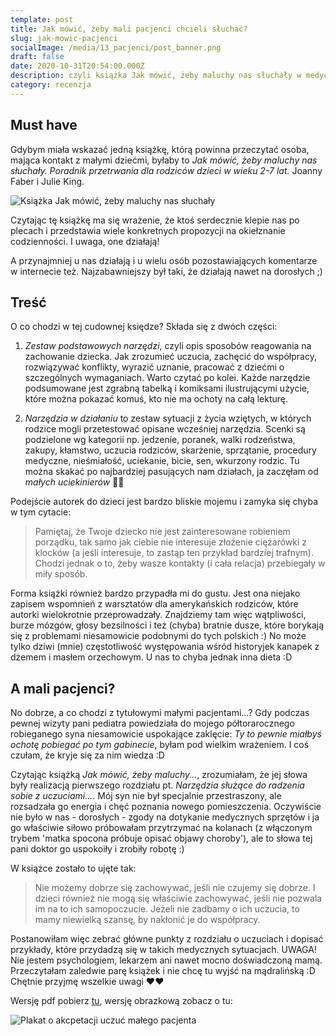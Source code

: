 ```yaml
---
template: post
title: Jak mówić, żeby mali pacjenci chcieli słuchać?
slug: jak-mowic-pacjenci
socialImage: /media/13_pacjenci/post_banner.png
draft: false
date: 2020-10-31T20:54:00.000Z
description: czyli książka Jak mówić, żeby maluchy nas słuchały w medycznym świetle
category: recenzja
---
```


## Must have

Gdybym miała wskazać jedną książkę, którą powinna przeczytać osoba, mająca kontakt z małymi dziećmi, byłaby to *Jak mówić, żeby maluchy nas słuchały. Poradnik przetrwania dla rodziców dzieci w wieku 2-7 lat.* Joanny Faber i Julie King.

![Książka Jak mówić, żeby maluchy nas słuchały](/media/13_pacjenci/ksiazka.jpg "Okładka książki")

Czytając tę książkę ma się wrażenie, że ktoś serdecznie klepie nas po plecach i przedstawia wiele konkretnych propozycji na okiełznanie codzienności. I uwaga, one działają!

A przynajmniej u nas działają i u wielu osób pozostawiających komentarze w internecie też. Najzabawniejszy był taki, że działają nawet na dorosłych ;)

## Treść 
O co chodzi w tej cudownej księdze? Składa się z dwóch części:

1. *Zestaw podstawowych narzędzi*, czyli opis sposobów reagowania na zachowanie dziecka. Jak zrozumieć uczucia, zachęcić do współpracy, rozwiązywać konflikty, wyrazić uznanie, pracować z dziećmi o szczególnych wymaganiach. Warto czytać po kolei. Każde narzędzie podsumowane jest zgrabną tabelką i komiksami ilustrującymi użycie, które można pokazać komuś, kto nie ma ochoty na całą lekturę.

2. *Narzędzia w działaniu* to zestaw sytuacji z życia wziętych, w których rodzice mogli przetestować opisane wcześniej narzędzia. Scenki są podzielone wg kategorii np. jedzenie, poranek, walki rodzeństwa, zakupy, kłamstwo, uczucia rodziców, skarżenie, sprzątanie, procedury medyczne, nieśmiałość, uciekanie, bicie, sen, wkurzony rodzic. Tu można skakać po najbardziej pasujących nam działach, ja zaczęłam od *małych uciekinierów* 🤷‍♀️

Podejście autorek do dzieci jest bardzo bliskie mojemu i zamyka się chyba w tym cytacie: 

> Pamiętaj, że Twoje dziecko nie jest zainteresowane robieniem porządku, tak samo jak ciebie nie interesuje złożenie ciężarówki z klocków (a jeśli interesuje, to zastąp ten przykład bardziej trafnym). Chodzi jednak o to, żeby wasze kontakty (i cała relacja) przebiegały w miły sposób.

Forma książki również bardzo przypadła mi do gustu. Jest ona niejako zapisem wspomnień z warsztatów dla amerykańskich rodziców, które autorki wielokrotnie przeprowadzały. Znajdziemy tam więc wątpliwości, burze mózgów, głosy bezsilności i też (chyba) bratnie dusze, które borykają się z problemami niesamowicie podobnymi do tych polskich :) No może tylko dziwi (mnie) częstotliwość występowania wśród historyjek kanapek z dżemem i masłem orzechowym. U nas to chyba jednak inna dieta :D

## A mali pacjenci?

No dobrze, a co chodzi z tytułowymi małymi pacjentami...?
Gdy podczas pewnej wizyty pani pediatra powiedziała do mojego półtorarocznego robieganego syna niesamowicie uspokające zaklęcie: *Ty to pewnie miałbyś ochotę pobiegać po tym gabinecie*, byłam pod wielkim wrażeniem. I coś czułam, że kryje się za nim wiedza :D

Czytając książką *Jak mówić, żeby maluchy...*, zrozumiałam, że jej słowa były realizacją pierwszego rozdziału pt. *Narzędzia służące do radzenia sobie z uczuciami...*. Mój syn nie był specjalnie przestraszony, ale rozsadzała go energia i chęć poznania nowego pomieszczenia. Oczywiście nie było w nas - dorosłych - zgody na dotykanie medycznych sprzętów i ja go właściwie siłowo próbowałam przytrzymać na kolanach (z włączonym trybem 'matka spocona próbuje opisać objawy choroby'), ale to słowa tej pani doktor go uspokoiły i zrobiły robotę :) 

W książce zostało to ujęte tak:
> Nie możemy dobrze się zachowywać, jeśli nie czujemy się dobrze. I dzieci również nie mogą się właściwie zachowywać, jeśli nie pozwala im na to ich samopoczucie. Jeżeli nie zadbamy o ich uczucia, to mamy niewielką szansę, by nakłonić je do współpracy. 

Postanowiłam więc zebrać główne punkty z rozdziału o uczuciach i dopisać przykłady, które przydadzą się w takich medycznych sytuacjach. UWAGA! Nie jestem psychologiem, lekarzem ani nawet mocno doświadczoną mamą. Przeczytałam zaledwie parę książek i nie chcę tu wyjść na mądralińską :D Chętnie przyjmę wszelkie uwagi ❤❤

Wersję pdf pobierz [tu](https://1drv.ms/b/s!AnBGESr7ZM4NmLNX1iw2vMWTxdtYjQ?e=GNPKZw), wersję obrazkową zobacz o tu:

![Plakat o akcpetacji uczuć małego pacjenta ](/media/13_pacjenci/akceptacja_uczuc.png "Plakat")